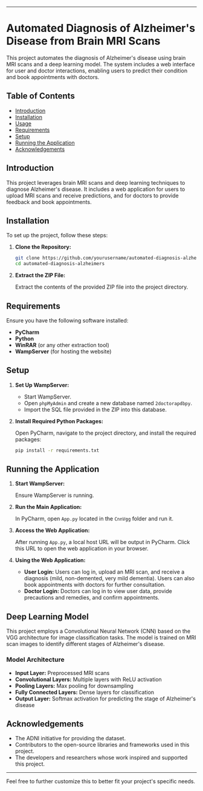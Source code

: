 
---

# Automated Diagnosis of Alzheimer's Disease from Brain MRI Scans

This project automates the diagnosis of Alzheimer's disease using brain MRI scans and a deep learning model. The system includes a web interface for user and doctor interactions, enabling users to predict their condition and book appointments with doctors.

## Table of Contents

- [Introduction](#introduction)
- [Installation](#installation)
- [Usage](#usage)
- [Requirements](#requirements)
- [Setup](#setup)
- [Running the Application](#running-the-application)
- [Acknowledgements](#acknowledgements)

## Introduction

This project leverages brain MRI scans and deep learning techniques to diagnose Alzheimer's disease. It includes a web application for users to upload MRI scans and receive predictions, and for doctors to provide feedback and book appointments.

## Installation

To set up the project, follow these steps:

1. **Clone the Repository:**

    ```bash
    git clone https://github.com/yourusername/automated-diagnosis-alzheimers.git
    cd automated-diagnosis-alzheimers
    ```

2. **Extract the ZIP File:**

    Extract the contents of the provided ZIP file into the project directory.

## Requirements

Ensure you have the following software installed:

- **PyCharm**
- **Python**
- **WinRAR** (or any other extraction tool)
- **WampServer** (for hosting the website)

## Setup

1. **Set Up WampServer:**

    - Start WampServer.
    - Open `phpMyAdmin` and create a new database named `2doctorapdbpy`.
    - Import the SQL file provided in the ZIP into this database.

2. **Install Required Python Packages:**

    Open PyCharm, navigate to the project directory, and install the required packages:

    ```bash
    pip install -r requirements.txt
    ```

## Running the Application

1. **Start WampServer:**

    Ensure WampServer is running.

2. **Run the Main Application:**

    In PyCharm, open `App.py` located in the `CnnVgg` folder and run it.

3. **Access the Web Application:**

    After running `App.py`, a local host URL will be output in PyCharm. Click this URL to open the web application in your browser.

4. **Using the Web Application:**

    - **User Login:** Users can log in, upload an MRI scan, and receive a diagnosis (mild, non-demented, very mild dementia). Users can also book appointments with doctors for further consultation.
    - **Doctor Login:** Doctors can log in to view user data, provide precautions and remedies, and confirm appointments.

## Deep Learning Model

This project employs a Convolutional Neural Network (CNN) based on the VGG architecture for image classification tasks. The model is trained on MRI scan images to identify different stages of Alzheimer's disease.

### Model Architecture

- **Input Layer:** Preprocessed MRI scans
- **Convolutional Layers:** Multiple layers with ReLU activation
- **Pooling Layers:** Max pooling for downsampling
- **Fully Connected Layers:** Dense layers for classification
- **Output Layer:** Softmax activation for predicting the stage of Alzheimer's disease

## Acknowledgements

- The ADNI initiative for providing the dataset.
- Contributors to the open-source libraries and frameworks used in this project.
- The developers and researchers whose work inspired and supported this project.

---

Feel free to further customize this to better fit your project's specific needs.
